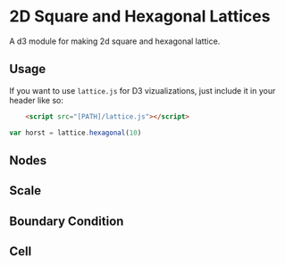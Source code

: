 # 2D Square and Hexagonal Lattices

A d3 module for making 2d square and hexagonal lattice.

## Usage

If you want to use ```lattice.js``` for D3 vizualizations, just include it in your header like so:

```html
	<script src="[PATH]/lattice.js"></script>
```


```javascript
var horst = lattice.hexagonal(10)
```

## Nodes

## Scale

## Boundary Condition

## Cell

